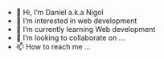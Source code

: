 - 👋 Hi, I’m Daniel a.k.a Nigol
- 👀 I’m interested in web development
- 🌱 I’m currently learning Web development
- 💞️ I’m looking to collaborate on ...
- 📫 How to reach me ...

<!---
Nigol7/Nigol7 is a ✨ special ✨ repository because its `README.md` (this file) appears on your GitHub profile.
You can click the Preview link to take a look at your changes.
--->

